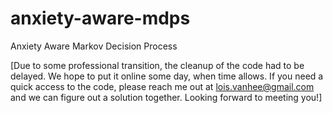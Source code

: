 # anxiety-aware-mdps
Anxiety Aware Markov Decision Process

[Due to some professional transition, the cleanup of the code had to be delayed. We hope to put it online some day, when time allows.
If you need a quick access to the code, please reach me out at lois.vanhee@gmail.com and we can figure out a solution together.
Looking forward to meeting you!]
